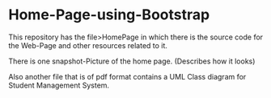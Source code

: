 # Home-Page-using-Bootstrap
This repository has the file>HomePage in which there is the source code for the Web-Page and other resources related to it.

There is one snapshot-Picture of the home page. (Describes how it looks)

Also another file that is of pdf format contains a UML Class diagram for Student Management System.
